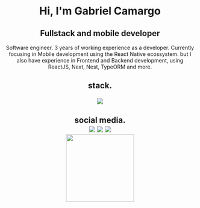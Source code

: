 <h1 align="center">Hi, I'm Gabriel Camargo</h1>
<h2 align="center">Fullstack and mobile developer</h1>

<p align="center">Software engineer. 3 years of working experience as a developer. Currently focusing in Mobile development using the React Native ecossystem. but I also have experience in Frontend and Backend development, using ReactJS, Next, Nest, TypeORM and more.</p>

<h2 align="center">stack.
<p align="center">
  <a align="center" href="https://skillicons.dev">
    <img src="https://skillicons.dev/icons?i=react,ts,nodejs,nest,postgres&theme=dark" />
  </a>
</p>
</h2>

<h2 align="center">social media.
<div align="center"> 
  <a href="https://www.instagram.com/gabcamargo" target="_blank"><img src="https://img.shields.io/badge/-Instagram-%23E4405F?style=for-the-badge&logo=instagram&logoColor=white" target="_blank"></a>
  <a href = "mailto:gcamargo.dev@gmail.com"><img src="https://img.shields.io/badge/-Gmail-%23333?style=for-the-badge&logo=gmail&logoColor=white" target="_blank"></a>
  <a href="https://www.linkedin.com/in/gabrielcaamargo/" target="_blank"><img src="https://img.shields.io/badge/-LinkedIn-%230077B5?style=for-the-badge&logo=linkedin&logoColor=white" target="_blank"></a> 
 
</div>


 <img height="180em" src="https://github-readme-stats.vercel.app/api/top-langs/?username=gabrielcaamargo&layout=compact&langs_count=7&theme=tokyonight"/>
</h2>
